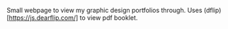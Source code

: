Small webpage to view my graphic design portfolios through.
Uses (dflip)[https://js.dearflip.com/] to view pdf booklet.
